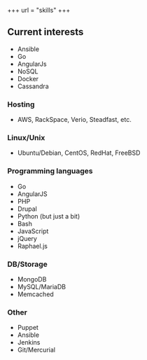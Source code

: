 +++
url = "skills"
+++
## Current interests
- Ansible
- Go
- AngularJs
- NoSQL
- Docker
- Cassandra

### Hosting
- AWS, RackSpace, Verio, Steadfast, etc.

### Linux/Unix
- Ubuntu/Debian, CentOS, RedHat, FreeBSD

### Programming languages
- Go
- AngularJS
-  PHP
- Drupal
- Python (but just a  bit)
- Bash
- JavaScript
- jQuery
- Raphael.js

### DB/Storage
- MongoDB
- MySQL/MariaDB
- Memcached

### Other
- Puppet
- Ansible
- Jenkins
- Git/Mercurial

